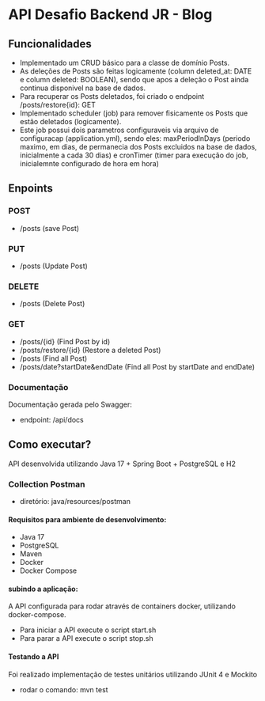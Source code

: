 # API Desafio Backend JR - Blog
## Funcionalidades
- Implementado um CRUD básico para a classe de domínio Posts.
- As deleções de Posts são feitas logicamente (column deleted_at: DATE e column deleted: BOOLEAN), sendo que apos a deleção o Post ainda continua disponivel na base de dados.
- Para recuperar os Posts deletados, foi criado o endpoint /posts/restore{id}: GET
- Implementado scheduler (job) para remover fisicamente os Posts que estão deletados (logicamente). 
- Este job possui dois parametros configuraveis via arquivo de configuracap (application.yml), sendo eles: maxPeriodInDays (periodo maximo, em dias, de permanecia dos Posts excluidos na base de dados, inicialmente a cada 30 dias) e cronTimer (timer para execução do job, inicialemnte configurado de hora em hora)

## Enpoints
### POST
- /posts (save Post)

### PUT
- /posts (Update Post)

### DELETE
- /posts (Delete Post)

### GET
- /posts/{id} (Find Post by id)
- /posts/restore/{id} (Restore a deleted Post)
- /posts (Find all Post)
- /posts/date?startDate&endDate (Find all Post by startDate and endDate)

### Documentação
Documentação gerada pelo Swagger:
- endpoint: /api/docs

## Como executar? 
API desenvolvida utilizando Java 17 + Spring Boot + PostgreSQL e H2

### Collection Postman
- diretório: java/resources/postman

#### Requisitos para ambiente de desenvolvimento:
- Java 17
- PostgreSQL
- Maven
- Docker
- Docker Compose

#### subindo a aplicação:
A API configurada para rodar através de containers docker, utilizando docker-compose.
- Para iniciar a API execute o script start.sh
- Para parar a API execute o script stop.sh

#### Testando a API
Foi realizado implementação de testes unitários utilizando JUnit 4 e Mockito
- rodar o comando: mvn test
